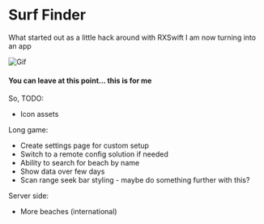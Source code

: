 # Surf Finder

What started out as a little hack around with RXSwift I am now turning into an app

![Gif](https://raw.githubusercontent.com/Daio-io/SurfFinder/master/Screens/finder0.2.gif)

#### You can leave at this point... this is for me

So, TODO:

- Icon assets

Long game:

- Create settings page for custom setup
- Switch to a remote config solution if needed
- Ability to search for beach by name
- Show data over few days
- Scan range seek bar styling - maybe do something further with this?

Server side:

- More beaches (international)
